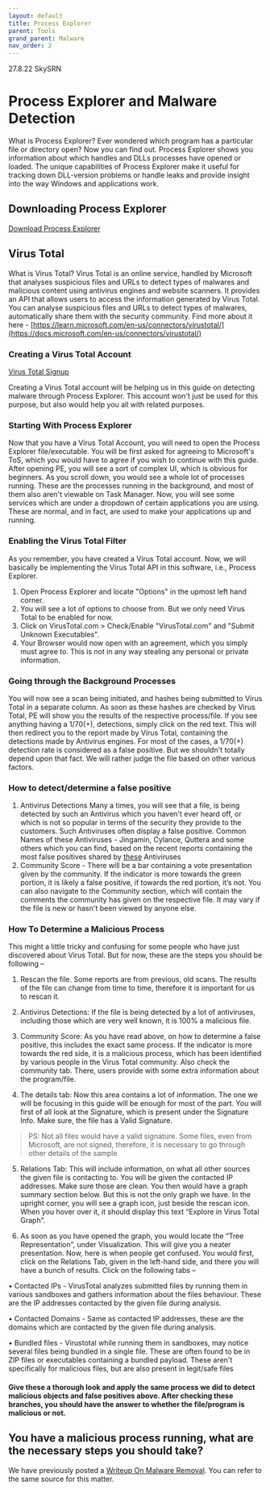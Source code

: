 ```yaml
---
layout: default
title: Process Explorer
parent: Tools
grand_parent: Malware
nav_order: 2
---
```


27.8.22 SkySRN

# Process Explorer and Malware Detection
What is Process Explorer?
Ever wondered which program has a particular file or directory open? Now you can find out. Process Explorer shows you information about which handles and DLLs processes have opened or loaded. The unique capabilities of Process Explorer make it useful for tracking down DLL-version problems or handle leaks and provide insight into the way Windows and applications work.

## Downloading Process Explorer 

[Download Process Explorer](https://docs.microsoft.com/en-us/sysinternals/downloads/process-explorer)

## Virus Total 
What is Virus Total? 
Virus Total is an online service, handled by Microsoft that analyses suspicious files and URLs to detect types of malwares and malicious content using antivirus engines and website scanners. It provides an API that allows users to access the information generated by Virus Total. You can analyse suspicious files and URLs to detect types of malwares, automatically share them with the security community.
Find more about it here - [https://learn.microsoft.com/en-us/connectors/virustotal/](https://docs.microsoft.com/en-us/connectors/virustotal/)

### Creating a Virus Total Account 

[Virus Total Signup](https://www.virustotal.com/gui/sign-in)

Creating a Virus Total account will be helping us in this guide on detecting malware through Process Explorer. This account won't just be used for this purpose, but also would help you all with related purposes. 

### Starting With Process Explorer

Now that you have a Virus Total Account, you will need to open the Process Explorer file/executable. You will be first asked for agreeing to Microsoft's ToS, which you would have to agree if you wish to continue with this guide. After opening PE, you will see a sort of complex UI, which is obvious for beginners. As you scroll down, you would see a whole lot of processes running. These are the processes running in the background, and most of them also aren't viewable on Task Manager. Now, you will see some services which are under a dropdown of certain applications you are using. These are normal, and in fact, are used to make your applications up and running. 

### Enabling the Virus Total Filter 

As you remember, you have created a Virus Total account. Now, we will basically be implementing the Virus Total API in this software, i.e., Process Explorer. 

1. Open Process Explorer and locate "Options" in the upmost left hand corner. 
2. You will see a lot of options to choose from. But we only need Virus Total to be enabled for now. 
3. Click on VirusTotal.com > Check/Enable "VirusTotal.com" and "Submit Unknown Executables".
4. Your Browser would now open with an agreement, which you simply must agree to. This is not in any way stealing any personal or private information.

### Going through the Background Processes 

You will now see a scan being initiated, and hashes being submitted to Virus Total in a separate column. As soon as these hashes are checked by Virus Total, PE will show you the results of the respective process/file. If you see anything having a 1/70(+), detections, simply click on the red text. This will then redirect you to the report made by Virus Total, containing the detections made by Antivirus engines. For most of the cases, a 1/70(+) detection rate is considered as a false positive. But we shouldn't totally depend upon that fact. We will rather judge the file based on other various factors. 

### How to detect/determine a false positive

1. Antivirus Detections
Many a times, you will see that a file, is being detected by such an Antivirus which you haven't ever heard off, or which is not so popular in terms of the security they provide to the customers. Such Antiviruses often display a false positive. 
Common Names of these Antiviruses - 
Jingamin, Cylance, Quttera and some others which you can find, based on the recent reports containing the most false positives shared by [these](https://www.virustotal.com/gui/stats) Antiviruses 
2. Community Score - 
There will be a bar containing a vote presentation given by the community. If the indicator is more towards the green portion, it is likely a false positive, if towards the red portion, it’s not.
You can also navigate to the Community section, which will contain the comments the community has given on the respective file. It may vary if the file is new or hasn't been viewed by anyone else.

### How To Determine a Malicious Process

This might a little tricky and confusing for some people who have just discovered about Virus Total. But for now, these are the steps you should be following –
1.	Rescan the file. Some reports are from previous, old scans. The results of the file can change from time to time, therefore it is important for us to rescan it.

2.	Antivirus Detections: If the file is being detected by a lot of antiviruses, including those which are very well known, it is 100% a malicious file.

3.	Community Score: As you have read above, on how to determine a false positive, this includes the exact same process. If the indicator is more towards the red side, it is a malicious process, which has been identified by various people in the Virus Total community. Also check the community tab. There, users provide with some extra information about the program/file. 


4.	The details tab: Now this area contains a lot of information. The one we will be focusing in this guide will be enough for most of the part. 
You will first of all look at the Signature, which is present under the Signature Info. Make sure, the file has a Valid Signature. 

> PS: Not all files would have a valid signature. Some files, even from Microsoft, are not signed, therefore, it is necessary to go through other details of the sample

5.	Relations Tab: This will include information, on what all other sources the given file is contacting to. You will be given the contacted IP addresses. Make sure those are clean. You then would have a graph summary section below. But this is not the only graph we have. In the upright corner, you will see a graph icon, just beside the rescan icon. When you hover over it, it should display this text “Explore in Virus Total Graph”.

6.	As soon as you have opened the graph, you would locate the “Tree Representation”, under Visualization. This will give you a neater presentation. Now, here is when people get confused. You would first, click on the Relations Tab, given in the left-hand side, and there you will have a bunch of results. Click on the following tabs – 

•	Contacted IPs - VirusTotal analyzes submitted files by running them in various sandboxes and gathers information about the files behaviour. These are the IP addresses contacted by the given file during analysis.

•	Contacted Domains - Same as contacted IP addresses, these are the domains which are contacted by the given file during analysis.

•	Bundled files - Virustotal while running them in sandboxes, may notice several files being bundled in a single file. These are often found to be in ZIP files or executables containing a bundled payload. These aren't specifically for malicious files, but are also present in legit/safe files

#### **Give these a thorough look and apply the same process we did to detect malicious objects and false positives above. After checking these branches, you should have the answer to whether the file/program is malicious or not.**



## You have a malicious process running, what are the necessary steps you should take?
We have previously posted a [Writeup On Malware Removal](https://github.com/IWickGames/Technical-Guides/blob/a8c727dfa023331c1fccf4ff7a18bfcf0e807b12/Malware/GENERAL-REMOVAL.MD). You can refer to the same source for this matter.

